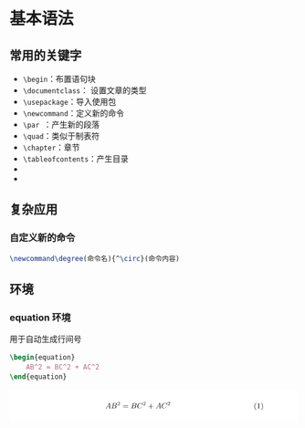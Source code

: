# 基本语法

## 常用的关键字

- `\begin`：布置语句块
- `\documentclass`： 设置文章的类型
- `\usepackage`：导入使用包
- `\newcommand`：定义新的命令
- `\par `：产生新的段落
- `\quad`：类似于制表符
- `\chapter`：章节
- `\tableofcontents`：产生目录
- 
- 

## 复杂应用

### 自定义新的命令

```tex
\newcommand\degree(命令名){^\circ}(命令内容)
```

## 环境

### equation 环境

用于自动生成行间号

```tex
\begin{equation}
	AB^2 = BC^2 + AC^2
\end{equation}
```

![自动生成行间号](../../../pictures/Pasted%20image%2020211218220400.png)


